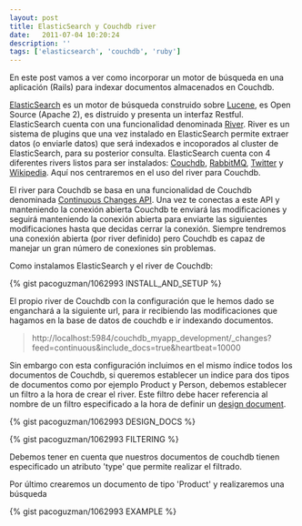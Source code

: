 ```yaml
---
layout: post
title: ElasticSearch y Couchdb river
date:   2011-07-04 10:20:24
description: ''
tags: ['elasticsearch', 'couchdb', 'ruby']
---
```


En este post vamos a ver como incorporar un motor de búsqueda en una aplicación (Rails) para indexar documentos almacenados en Couchdb.

[ElasticSearch](http://www.elasticsearch.org/) es un motor de búsqueda construido sobre [Lucene](http://lucene.apache.org/), es Open Source (Apache 2), es distruido y presenta un interfaz Restful. ElasticSearch cuenta con una funcionalidad denominada [River](http://www.elasticsearch.org/guide/reference/river/). River es un sistema de plugins que una vez instalado en ElasticSearch permite extraer datos (o enviarle datos) que será indexados e incoporados al cluster de ElasticSearch, para su posterior consulta. ElasticSearch cuenta con 4 diferentes rivers listos para ser instalados: [Couchdb](http://www.elasticsearch.org/guide/reference/river/couchdb.html), [RabbitMQ](http://www.elasticsearch.org/guide/reference/river/rabbitmq.html), [Twitter](http://www.elasticsearch.org/guide/reference/river/twitter.html) y [Wikipedia](http://www.elasticsearch.org/guide/reference/river/wikipedia.html). Aquí nos centraremos en el uso del river para Couchdb.

El river para Couchdb se basa en una funcionalidad de Couchdb denominada [Continuous Changes API](http://guide.couchdb.org/draft/notifications.html#continuous). Una vez te conectas a este API y manteniendo la conexión abierta Couchdb te enviará las modificaciones y seguirá manteniendo la conexión abierta para enviarte las siguientes modificaciones hasta que decidas cerrar la conexión. Siempre tendremos una conexión abierta (por river definido) pero Couchdb es capaz de manejar un gran número de conexiones sin problemas.

Como instalamos ElasticSearch y el river de Couchdb:

{% gist pacoguzman/1062993 INSTALL_AND_SETUP %}

El propio river de Couchdb con la configuración que le hemos dado se enganchará a la siguiente url, para ir recibiendo las modificaciones que hagamos en la base de datos de couchdb e ir indexando documentos.

> http://localhost:5984/couchdb_myapp_development/_changes?feed=continuous&amp;include_docs=true&amp;heartbeat=10000

Sin embargo con esta configuración incluimos en el mismo índice todos los documentos de Couchdb, si queremos establecer un indice para dos tipos de documentos como por ejemplo Product y Person, debemos establecer un filtro a la hora de crear el river. Este filtro debe hacer referencia al nombre de un filtro especificado a la hora de definir un [design document](http://guide.couchdb.org/draft/notifications.html#filters).

{% gist pacoguzman/1062993 DESIGN_DOCS %}

{% gist pacoguzman/1062993 FILTERING %}

Debemos tener en cuenta que nuestros documentos de couchdb tienen especificado un atributo 'type' que permite realizar el filtrado.

Por último crearemos un documento de tipo 'Product' y realizaremos una búsqueda

{% gist pacoguzman/1062993 EXAMPLE %}
